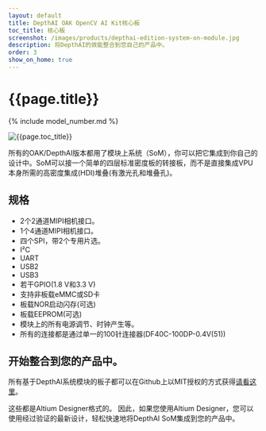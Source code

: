 ```yaml
---
layout: default
title: DepthAI OAK OpenCV AI Kit核心板
toc_title: 核心板
screenshot: /images/products/depthai-edition-system-on-module.jpg
description: 将DepthAI的效能整合到您自己的产品中。
order: 3
show_on_home: true
---
```


# {{page.title}}

{% include model_number.md %}

![{{page.toc_title}}]({{page.screenshot}})

所有的OAK/DepthAI版本都用了模块上系统（SoM），你可以把它集成到你自己的设计中。SoM可以接一个简单的四层标准密度板的转接板，而不是直接集成VPU本身所需的高密度集成(HDI)堆叠(有激光孔和堆叠孔)。

## 规格


* 2个2通道MIPI相机接口。
* 1个4通道MIPI相机接口。
* 四个SPI，带2个专用片选。
* I²C
* UART
* USB2
* USB3
* 若干GPIO(1.8 V和3.3 V)
* 支持非板载eMMC或SD卡
* 板载NOR启动闪存(可选)
* 板载EEPROM(可选)
* 模块上的所有电源调节、时钟产生等。
* 所有的连接都是通过单一的100针连接器(DF40C-100DP-0.4V(51))


## 开始整合到您的产品中。

所有基于DepthAI系统模块的板子都可以在Github上以MIT授权的方式获得[请看这里](https://github.com/luxonis/depthai-hardware)。

这些都是Altium Designer格式的。 因此，如果您使用Altium Designer，您可以使用经过验证的最新设计，轻松快速地将DepthAI SoM集成到您的产品中。

